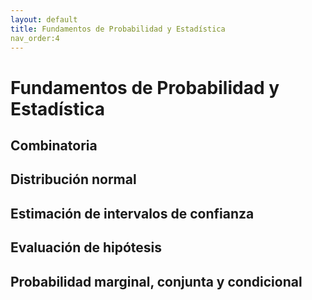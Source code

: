 ```yaml
---
layout: default
title: Fundamentos de Probabilidad y Estadística
nav_order:4
---
```



# Fundamentos de Probabilidad y Estadística

## Combinatoria

## Distribución normal

## Estimación de intervalos de confianza

## Evaluación de hipótesis

## Probabilidad marginal, conjunta y condicional
